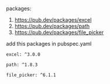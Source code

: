 packages:

1. https://pub.dev/packages/excel
2. https://pub.dev/packages/path
3. https://pub.dev/packages/file_picker

add this packages in pubspec.yaml
    
    excel: ^3.0.0
    
    path: ^1.8.3

    file_picker: ^6.1.1